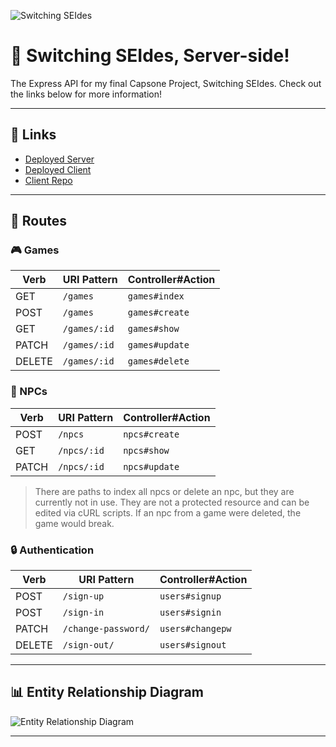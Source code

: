 ![Switching SEIdes](https://i.imgur.com/vljwNkr.png)

# 📡 Switching SEIdes, Server-side!

The Express API for my final Capsone Project, Switching SEIdes. Check out the links below for more information!

---

## 🔗 Links

- [Deployed Server](https://seides-server.herokuapp.com/)
- [Deployed Client](https://amaliaroye.github.io/seides-client/)
- [Client Repo](https://github.com/amaliaroye/seides-client)

---

## 🚀 Routes

### 🎮 Games

| Verb   | URI Pattern  | Controller#Action |
| ------ | ------------ | ----------------- |
| GET    | `/games`     | `games#index`     |
| POST   | `/games`     | `games#create`    |
| GET    | `/games/:id` | `games#show`      |
| PATCH  | `/games/:id` | `games#update`    |
| DELETE | `/games/:id` | `games#delete`    |

### 👤 NPCs

| Verb  | URI Pattern | Controller#Action |
| ----- | ----------- | ----------------- |
| POST  | `/npcs`     | `npcs#create`     |
| GET   | `/npcs/:id` | `npcs#show`       |
| PATCH | `/npcs/:id` | `npcs#update`     |

> There are paths to index all npcs or delete an npc, but they are currently not in use. They are not a protected resource and can be edited via cURL scripts. If an npc from a game were deleted, the game would break.

### 🔒 Authentication

| Verb   | URI Pattern         | Controller#Action |
| ------ | ------------------- | ----------------- |
| POST   | `/sign-up`          | `users#signup`    |
| POST   | `/sign-in`          | `users#signin`    |
| PATCH  | `/change-password/` | `users#changepw`  |
| DELETE | `/sign-out/`        | `users#signout`   |

---

## 📊 Entity Relationship Diagram

![Entity Relationship Diagram](https://i.imgur.com/sfQIKYH.png)

---
